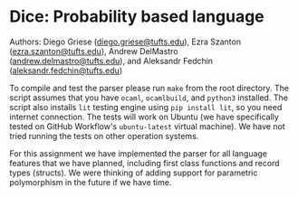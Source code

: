 # Dice: Probability based language

Authors: Diego Griese (diego.griese@tufts.edu), 
Ezra Szanton (ezra.szanton@tufts.edu), 
Andrew DelMastro (andrew.delmastro@tufts.edu), 
and Aleksandr Fedchin (aleksandr.fedchin@tufts.edu)

To compile and test the parser please run `make` from the root directory.
The script assumes that you have `ocaml`, `ocamlbuild`, and `python3` installed.
The script also installs `lit` testing engine using `pip install lit`, so you
need internet connection. The tests will work on Ubuntu (we have specifically 
tested on GitHub Workflow's `ubuntu-latest` virtual machine). We have not 
tried running the tests on other operation systems.

For this assignment we have implemented the parser for all language features
that we have planned, including first class functions and record types 
(structs). We were thinking of adding support for parametric polymorphism
in the future if we have time.